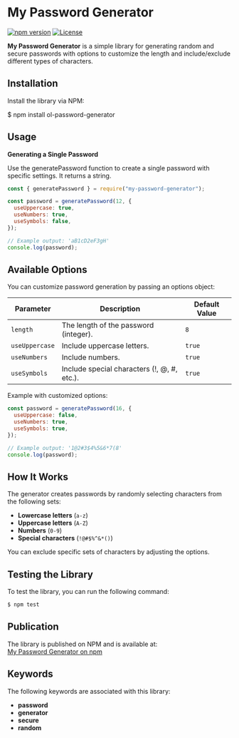 # My Password Generator

[![npm version](https://img.shields.io/npm/v/ol-password-generator.svg)](https://www.npmjs.com/package/ol-password-generator)
[![License](https://img.shields.io/npm/l/ol-password-generator.svg)](https://www.npmjs.com/package/ol-password-generator)

**My Password Generator** is a simple library for generating random and secure passwords with options to customize the length and include/exclude different types of characters.

## Installation

Install the library via NPM:

$ npm install ol-password-generator

## Usage

**Generating a Single Password**

Use the generatePassword function to create a single password with specific settings. It returns a string.

```javascript
const { generatePassword } = require("my-password-generator");

const password = generatePassword(12, {
  useUppercase: true,
  useNumbers: true,
  useSymbols: false,
});

// Example output: 'aB1cD2eF3gH'
console.log(password);
```

## Available Options

You can customize password generation by passing an options object:

| Parameter      | Description                                 | Default Value |
| -------------- | ------------------------------------------- | ------------- |
| `length`       | The length of the password (integer).       | `8`           |
| `useUppercase` | Include uppercase letters.                  | `true`        |
| `useNumbers`   | Include numbers.                            | `true`        |
| `useSymbols`   | Include special characters (!, @, #, etc.). | `true`        |

Example with customized options:

```javascript
const password = generatePassword(16, {
  useUppercase: false,
  useNumbers: true,
  useSymbols: true,
});

// Example output: '1@2#3$4%5&6*7(8'
console.log(password);
```

## How It Works

The generator creates passwords by randomly selecting characters from the following sets:

- **Lowercase letters** (`a-z`)
- **Uppercase letters** (`A-Z`)
- **Numbers** (`0-9`)
- **Special characters** (`!@#$%^&*()`)

You can exclude specific sets of characters by adjusting the options.

## Testing the Library

To test the library, you can run the following command:

```bash
$ npm test
```

## Publication

The library is published on NPM and is available at:  
[My Password Generator on npm](https://www.npmjs.com/package/ol-password-generator)

## Keywords

The following keywords are associated with this library:

- **password**
- **generator**
- **secure**
- **random**
